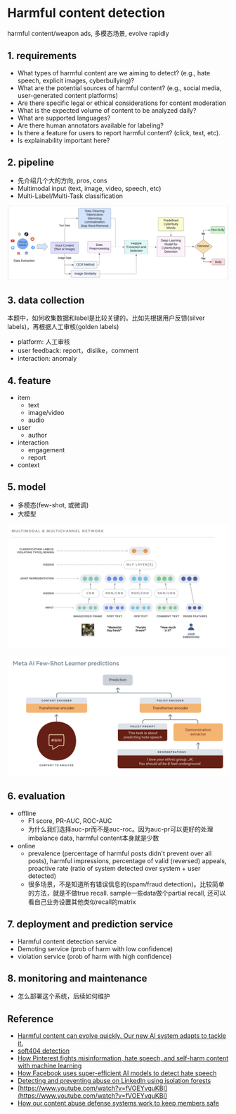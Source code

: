 # Harmful content detection
harmful content/weapon ads, 多模态场景, evolve rapidly


## 1. requirements

- What types of harmful content are we aiming to detect? (e.g., hate speech, explicit images, cyberbullying)?
- What are the potential sources of harmful content? (e.g., social media, user-generated content platforms)
- Are there specific legal or ethical considerations for content moderation
- What is the expected volume of content to be analyzed daily?
- What are supported languages?
- Are there human annotators available for labeling?
- Is there a feature for users to report harmful content? (click, text, etc).
- Is explainability important here?


## 2. pipeline
- 先介绍几个大的方向, pros, cons
- Multimodal input (text, image, video, speech, etc)
- Multi-Label/Multi-Task classification

![](../../.github/assets/03ml-content-pipe.png)


## 3. data collection
本题中，如何收集数据和label是比较关键的。比如先根据用户反馈(silver labels)，再根据人工审核(golden labels)

- platform: 人工审核
- user feedback: report，dislike，comment
- interaction: anomaly


## 4. feature

- item
  - text
  - image/video
  - audio
- user
  - author
- interaction
  - engagement
  - report
- context


## 5. model

- 多模态(few-shot, 或微调)
- 大模型

![](../../.github/assets/03ml-content-encoding.png)

![](../../.github/assets/03ml-content-fewshot.png)


## 6. evaluation

- offline
  - F1 score, PR-AUC, ROC-AUC
  - 为什么我们选择auc-pr而不是auc-roc。因为auc-pr可以更好的处理imbalance data, harmful content本身就是少数
- online
  - prevalence (percentage of harmful posts didn't prevent over all posts), harmful impressions, percentage of valid (reversed) appeals, proactive rate (ratio of system detected over system + user detected)
  - 很多场景，不是知道所有错误信息的(spam/fraud detection)。比较简单的方法，就是不做true recall. sample一些data做个partial recall, 还可以看自己业务设置其他类似recall的matrix


## 7. deployment and prediction service

- Harmful content detection service
- Demoting service (prob of harm with low confidence)
- violation service (prob of harm with high confidence)


## 8. monitoring and maintenance

- 怎么部署这个系统，后续如何维护


## Reference
- [Harmful content can evolve quickly. Our new AI system adapts to tackle it.](https://ai.meta.com/blog/harmful-content-can-evolve-quickly-our-new-ai-system-adapts-to-tackle-it/)
- [soft404 detection](https://github.com/internetarchive/tarb_soft404)
- [How Pinterest fights misinformation, hate speech, and self-harm content with machine learning](https://medium.com/pinterest-engineering/how-pinterest-fights-misinformation-hate-speech-and-self-harm-content-with-machine-learning-1806b73b40ef)
- [How Facebook uses super-efficient AI models to detect hate speech](https://ai.meta.com/blog/how-facebook-uses-super-efficient-ai-models-to-detect-hate-speech/)
- [Detecting and preventing abuse on LinkedIn using isolation forests](https://www.linkedin.com/blog/engineering/data-management/isolation-forest)
- [https://www.youtube.com/watch?v=fVOEYvquKBI](https://www.youtube.com/watch?v=fVOEYvquKBI)
- [How our content abuse defense systems work to keep members safe](https://www.linkedin.com/blog/engineering/trust-and-safety/how-our-content-abuse-defense-systems-work-to-keep-members-safe)
